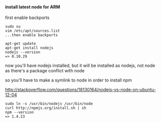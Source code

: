 #### install latest node for ARM

first enable backports

    sudo su
    vim /etc/apt/sources.list
    ...then enable backports
    
    apt-get update
    apt-get install nodejs
    nodejs --version
    => 0.10.29
    
now you'll have nodejs installed, but it will be installed as nodejs, not node as there's a package conflict with node

so you'll have to make a symlink to node in order to install npm

http://stackoverflow.com/questions/18130164/nodejs-vs-node-on-ubuntu-12-04

    sudo ln -s /usr/bin/nodejs /usr/bin/node
    curl http://npmjs.org/install.sh | sh
    npm --version
    => 1.4.23

